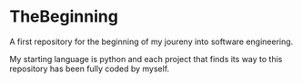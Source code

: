 # TheBeginning

A first repository for the beginning of my joureny into software engineering. 

My starting language is python and each project that finds its way to this repository has been fully coded by myself.
